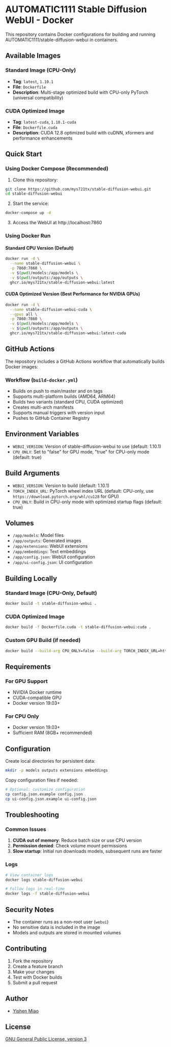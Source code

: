 # AUTOMATIC1111 Stable Diffusion WebUI - Docker

This repository contains Docker configurations for building and running AUTOMATIC1111/stable-diffusion-webui in containers.

## Available Images

### Standard Image (CPU-Only)
- **Tag**: `latest`, `1.10.1`
- **File**: `Dockerfile`
- **Description**: Multi-stage optimized build with CPU-only PyTorch (universal compatibility)

### CUDA Optimized Image
- **Tag**: `latest-cuda`, `1.10.1-cuda`
- **File**: `Dockerfile.cuda`
- **Description**: CUDA 12.8 optimized build with cuDNN, xformers and performance enhancements

## Quick Start

### Using Docker Compose (Recommended)

1. Clone this repository:
```bash
git clone https://github.com/mys721tx/stable-diffusion-webui.git
cd stable-diffusion-webui
```

2. Start the service:
```bash
docker-compose up -d
```

3. Access the WebUI at http://localhost:7860

### Using Docker Run

#### Standard CPU Version (Default)
```bash
docker run -d \
  --name stable-diffusion-webui \
  -p 7860:7860 \
  -v $(pwd)/models:/app/models \
  -v $(pwd)/outputs:/app/outputs \
  ghcr.io/mys721tx/stable-diffusion-webui:latest
```

#### CUDA Optimized Version (Best Performance for NVIDIA GPUs)
```bash
docker run -d \
  --name stable-diffusion-webui-cuda \
  --gpus all \
  -p 7860:7860 \
  -v $(pwd)/models:/app/models \
  -v $(pwd)/outputs:/app/outputs \
  ghcr.io/mys721tx/stable-diffusion-webui:latest-cuda
```

## GitHub Actions

The repository includes a GitHub Actions workflow that automatically builds Docker images:

### Workflow (`build-docker.yml`)
- Builds on push to main/master and on tags
- Supports multi-platform builds (AMD64, ARM64)
- Builds two variants (standard CPU, CUDA optimized)
- Creates multi-arch manifests
- Supports manual triggers with version input
- Pushes to GitHub Container Registry

## Environment Variables

- `WEBUI_VERSION`: Version of stable-diffusion-webui to use (default: 1.10.1)
- `CPU_ONLY`: Set to "false" for GPU mode, "true" for CPU-only mode (default: true)

## Build Arguments

- `WEBUI_VERSION`: Version to build (default: 1.10.1)
- `TORCH_INDEX_URL`: PyTorch wheel index URL (default: CPU-only, use `https://download.pytorch.org/whl/cu128` for GPU)
- `CPU_ONLY`: Build in CPU-only mode with optimized startup flags (default: true)

## Volumes

- `/app/models`: Model files
- `/app/outputs`: Generated images
- `/app/extensions`: WebUI extensions
- `/app/embeddings`: Text embeddings
- `/app/config.json`: WebUI configuration
- `/app/ui-config.json`: UI configuration

## Building Locally

### Standard Image (CPU-Only, Default)
```bash
docker build -t stable-diffusion-webui .
```

### CUDA Optimized Image
```bash
docker build -f Dockerfile.cuda -t stable-diffusion-webui:cuda .
```

### Custom GPU Build (if needed)
```bash
docker build --build-arg CPU_ONLY=false --build-arg TORCH_INDEX_URL=https://download.pytorch.org/whl/cu128 -t stable-diffusion-webui:gpu .
```

## Requirements

### For GPU Support
- NVIDIA Docker runtime
- CUDA-compatible GPU
- Docker version 19.03+

### For CPU Only
- Docker version 19.03+
- Sufficient RAM (8GB+ recommended)

## Configuration

Create local directories for persistent data:
```bash
mkdir -p models outputs extensions embeddings
```

Copy configuration files if needed:
```bash
# Optional: customize configuration
cp config.json.example config.json
cp ui-config.json.example ui-config.json
```

## Troubleshooting

### Common Issues

1. **CUDA out of memory**: Reduce batch size or use CPU version
2. **Permission denied**: Check volume mount permissions
3. **Slow startup**: Initial run downloads models, subsequent runs are faster

### Logs
```bash
# View container logs
docker logs stable-diffusion-webui

# Follow logs in real-time
docker logs -f stable-diffusion-webui
```

## Security Notes

- The container runs as a non-root user (`webui`)
- No sensitive data is included in the image
- Models and outputs are stored in mounted volumes

## Contributing

1. Fork the repository
2. Create a feature branch
3. Make your changes
4. Test with Docker builds
5. Submit a pull request

## Author

* [Yishen Miao](https://github.com/mys721tx)

## License

[GNU General Public License, version 3](http://www.gnu.org/licenses/gpl-3.0.html)
